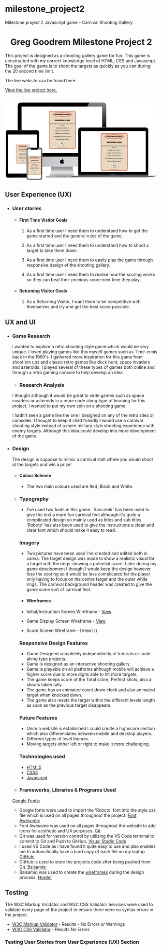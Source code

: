 # milestone_project2
Milestone project 2 Javascript game - Carnival Shooting Gallery


<h1 align="center">Greg Goodrem Milestone Project 2</h1>

This project is designed as a shooting gallery game for fun. This game is constructed with my correct knowledge level of HTML, CSS and Javascript. The goal of the game is to shoot the targets as quickly as you can during the 20 second time limit.

The live website can be found here.

[View the live project here.](https://codegreg1.github.io/milestone_project2/)

<h2 align="center"><img src="assets/media/mock-up.png"></h2>

## User Experience (UX)

-   ### User stories

    -   #### First Time Visitor Goals

        1. As a first time user I need them to understand how to get the game started and the general rules of the game. 
        
        2. As a first time user I need them to understand how to shoot a target to take them down.

        3. As a first time user I need them to easily play the game through responsive design of the shooting gallery.

        4. As a first time user I need them to realise how the scoring works so they can beat their previous score next time they play. 

    -   #### Returning Visitor Goals

        1. As a Returning Visitor, I want them to be competitive with themselves and try and get the best score possible. 

## UX and UI

-   ###  Game Research  
    
    I wanted to explore a retro shooting style game which would be very unique. I loved playing games like this myself games such as Time-crisis back in the 1990's. I gathered more inspiration for this game from shoot'em ups and classic retro games like duck hunt, space invaders and asteroids.
    I played several of these types of games both online and through a retro gaming console to help develop an idea.
    
    -   ### Research Analysis
    I thought although it would be great to write games such as space invaders or asteroids in a more code along type of learning for this project, I wanted to put my own spin on a shooting game.
    
    I hadn't seen a game like the one I designed on any of the retro sites or comsoles. 
    I thought to keep it child friendly I would use a carnival shooting style instead of a more military style shooting experience with enemy targets.
    Although this idea could develop into more development of the game.


-   ### Design

    The design is suppose to mimic a carnival stall where you would shoot at the targets and win a prize!

    -   #### Colour Scheme
        -   The two main colours used are Red, Black and White.
   
    -   ### Typography
        -   I've used two fonts in this game.
        'Sancreek' has been used to give the text a more fun carnival feel although it's quite a complicated design so mainly used as titles and sub titles.
        'Roboto' has also been used to give the instructions a clean and clear font which should make it easy to read.

        ### Imagery
        -   Two pictures have been used I've created and edited both in canva.
        The target design was made to show a realistic visual for a target with the rings showing a potential score. 
        Later during my game development I thought I would keep the design however lose the scoring so it would be less complicated for the player only having to focus on the centre target and the outer white rings.
        The carnival background header was created to give the game some sort of carnival feel.

        - #### Wireframes
        -   Initial/Instruction Screen Wireframe - [View]()

        -   Game Display Screen Wireframe - [View]()

        -   Score Screen Wireframe - [View] ()


        ### Responsive Design Features

        - Game Designed completely independently of tutorials or code along type projects.
        - Game is designed as an interactive shooting gallery.
        - Game is playable on all platforms although mobile will achieve a higher score due to more digits able to hit more targets.
        - The game keeps score of the Total score, Perfect shots, also a shoots taken tally.
        -   The game has an animated count down clock and also animated target when knocked down.
        -   The game also resets the target within the different levels length as soon as the previous target disappears.
        
        ### Future Features
        -   Once a website is established I could create a highscore section which also differenciates between mobile and desktop players.    
        -   Different types of level themes.
        -   Moving targets either left or right to make it more challenging.

        ### Technologies used
        -   [HTML5](https://en.wikipedia.org/wiki/HTML5)
        -   [CSS3](https://en.wikipedia.org/wiki/Cascading_Style_Sheets)
        -   [Javascript]()

    -   ### Frameworks, Libraries & Programs Used

    [Google Fonts:](https://fonts.google.com/)
    - Google fonts were used to import the 'Roboto' font into the style.css file which is used on all pages throughout the project.
    [Font Awesome:](https://fontawesome.com/)
    - Font Awesome was used on all pages throughout the website to add icons for aesthetic and UX purposes.
    [Git](https://git-scm.com/)
    - Git was used for version control by utilizing the VS Code terminal to commit to Git and Push to GitHub.
    [Visual Studio Code](https://code.visualstudio.com)
    - I used VS Code as I have found it quite easy to use and also enables me to automatically have a hard copy of each file on my laptop
    [GitHub:](https://github.com/)
    - GitHub is used to store the projects code after being pushed from Git.
    [Balsamiq:](https://balsamiq.com/)
    - Balsamiq was used to create the [wireframes](https://github.com/) during the design process.
    [Howler](https://howlerjs.com)


## Testing

The W3C Markup Validator and W3C CSS Validator Services were used to validate every page of the project to ensure there were no syntax errors in the project.

-   [W3C Markup Validator](https://validator.w3.org/nu/?doc=https%3A%2F%2Fcodegreg1.github.io%2Fmilestone_1_greg_goodrem%2Findex.html) - Results - No Errors or Warnings
-   [W3C CSS Validator](https://jigsaw.w3.org/css-validator/validator?uri=https%3A%2F%2Fcodegreg1.github.io%2Fmilestone_1_greg_goodrem%2Fassets%2Fcss%2Fstyle.css&profile=css3svg&usermedium=all&warning=1&vextwarning=&lang=en) - Results No Errors

### Testing User Stories from User Experience (UX) Section
